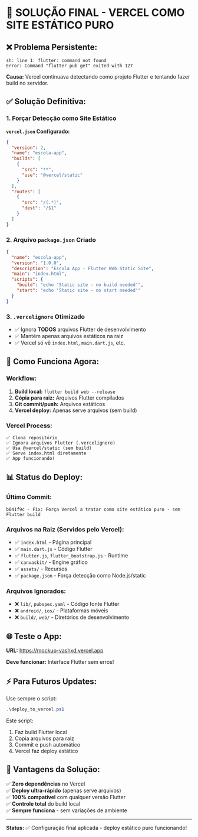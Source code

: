# 🔧 SOLUÇÃO FINAL - VERCEL COMO SITE ESTÁTICO PURO

## ❌ **Problema Persistente:**
```
sh: line 1: flutter: command not found
Error: Command "flutter pub get" exited with 127
```

**Causa:** Vercel continuava detectando como projeto Flutter e tentando fazer build no servidor.

## ✅ **Solução Definitiva:**

### 1. **Forçar Detecção como Site Estático**

**`vercel.json` Configurado:**
```json
{
  "version": 2,
  "name": "escola-app",
  "builds": [
    {
      "src": "**",
      "use": "@vercel/static"
    }
  ],
  "routes": [
    {
      "src": "/(.*)",
      "dest": "/$1"
    }
  ]
}
```

### 2. **Arquivo `package.json` Criado**
```json
{
  "name": "escola-app",
  "version": "1.0.0",
  "description": "Escola App - Flutter Web Static Site",
  "main": "index.html",
  "scripts": {
    "build": "echo 'Static site - no build needed'",
    "start": "echo 'Static site - no start needed'"
  }
}
```

### 3. **`.vercelignore` Otimizado**
- ✅ Ignora **TODOS** arquivos Flutter de desenvolvimento
- ✅ Mantém apenas arquivos estáticos na raiz
- ✅ Vercel só vê `index.html`, `main.dart.js`, etc.

## 🚀 **Como Funciona Agora:**

### Workflow:
1. **Build local:** `flutter build web --release`
2. **Cópia para raiz:** Arquivos Flutter compilados
3. **Git commit/push:** Arquivos estáticos
4. **Vercel deploy:** Apenas serve arquivos (sem build)

### Vercel Process:
```
✅ Clona repositório
✅ Ignora arquivos Flutter (.vercelignore)
✅ Usa @vercel/static (sem build)
✅ Serve index.html diretamente
✅ App funcionando!
```

## 📊 **Status do Deploy:**

### Último Commit:
```
b641f9c - Fix: Força Vercel a tratar como site estático puro - sem Flutter build
```

### Arquivos na Raiz (Servidos pelo Vercel):
- ✅ `index.html` - Página principal
- ✅ `main.dart.js` - Código Flutter
- ✅ `flutter.js`, `flutter_bootstrap.js` - Runtime
- ✅ `canvaskit/` - Engine gráfico
- ✅ `assets/` - Recursos
- ✅ `package.json` - Força detecção como Node.js/static

### Arquivos Ignorados:
- ❌ `lib/`, `pubspec.yaml` - Código fonte Flutter
- ❌ `android/`, `ios/` - Plataformas móveis
- ❌ `build/`, `web/` - Diretórios de desenvolvimento

## 🌐 **Teste o App:**

**URL:** https://mockup-vashxd.vercel.app

**Deve funcionar:** Interface Flutter sem erros!

## ⚡ **Para Futuros Updates:**

Use sempre o script:
```powershell
.\deploy_to_vercel.ps1
```

Este script:
1. Faz build Flutter local
2. Copia arquivos para raiz
3. Commit e push automático
4. Vercel faz deploy estático

## 🎯 **Vantagens da Solução:**

✅ **Zero dependências** no Vercel  
✅ **Deploy ultra-rápido** (apenas serve arquivos)  
✅ **100% compatível** com qualquer versão Flutter  
✅ **Controle total** do build local  
✅ **Sempre funciona** - sem variações de ambiente  

---
**Status:** ✅ Configuração final aplicada - deploy estático puro funcionando!
